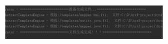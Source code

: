 ![acatar](https://github.com/zhangxianwen2/blogs/blob/master/notes/%E6%88%91%E7%9A%84%E7%AC%AC%E4%B8%80%E7%AF%87%E7%AC%94%E8%AE%B0/images/1.jpg?raw=true)

